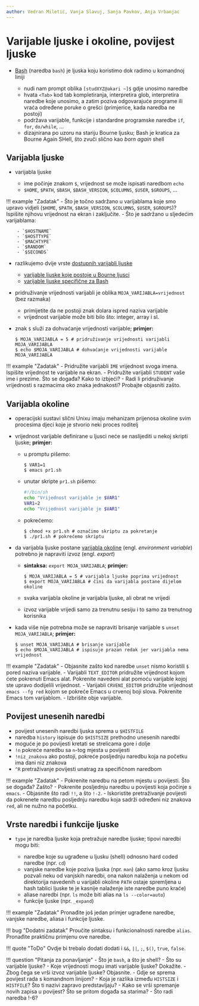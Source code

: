 ```yaml
---
author: Vedran Miletić, Vanja Slavuj, Sanja Pavkov, Anja Vrbanjac
---
```


# Varijable ljuske i okoline, povijest ljuske

- [Bash](https://en.wikipedia.org/wiki/Bash_(Unix_shell)) (naredba `bash`) je ljuska koju koristimo dok radimo u komandnoj liniji

    - nudi nam prompt oblika `[studXYZ@akari ~]$` gdje unosimo naredbe
    - hvata `<Tab>` kod tab kompletiranja, interpretira glob, interpretira naredbe koje unosimo, a zatim poziva odgovarajuće programe ili vraća određene poruke o grešci (primjerice, kada naredba ne postoji)
    - podržava varijable, funkcije i standardne programske naredbe `if`, `for`, `do/while`, ...
    - dizajnirana po uzoru na stariju Bourne ljusku; Bash je kratica za Bourne Again SHell, što zvuči slično kao *born again* shell

## Varijabla ljuske

- varijabla ljuske

    - ime počinje znakom `$`, vrijednost se može ispisati naredbom `echo`
    - `$HOME`, `$PATH`, `$BASH`, `$BASH_VERSION`, `$COLUMNS`, `$USER`, `$GROUPS`, ...

!!! example "Zadatak"
    - Što je točno sadržano u varijablama koje smo upravo vidjeli (`$HOME`, `$PATH`, `$BASH_VERSION`, `$COLUMNS`, `$USER`, `$GROUPS`)? Ispišite njihovu vrijednost na ekran i zaključite.
    - Što je sadržano u sljedećim varijablama:

        - `$HOSTNAME`
        - `$HOSTTYPE`
        - `$MACHTYPE`
        - `$RANDOM`
        - `$SECONDS`

- razlikujemo dvije vrste [dostupnih varijabli ljuske](https://www.gnu.org/software/bash/manual/html_node/Shell-Variables.html)

    - [varijable ljuske koje postoje u Bourne ljusci](https://www.gnu.org/software/bash/manual/html_node/Bourne-Shell-Variables.html)
    - [varijable ljuske specifične za Bash](https://www.gnu.org/software/bash/manual/html_node/Bash-Variables.html)

- pridruživanje vrijednosti varijabli je oblika `MOJA_VARIJABLA=vrijednost` (bez razmaka)

    - primijetite da ne postoji znak dolara ispred naziva varijable
    - vrijednost varijable može biti bilo što: integer, array i sl.

- znak `$` služi za dohvaćanje vrijednosti varijable; **primjer:**

    ``` shell
    $ MOJA_VARIJABLA = 5 # pridruživanje vrijednosti varijabli MOJA_VARIJABLA
    $ echo $MOJA_VARIJABLA # dohvaćanje vrijednosti varijable MOJA_VARIJABLA
    ```

!!! example "Zadatak"
    - Pridružite varijabli `IME` vrijednost svoga imena. Ispišite vrijednost te varijable na ekran.
    - Pridružite varijabli `STUDENT` vaše ime i prezime. Što se događa? Kako to izbjeći?
    - Radi li pridruživanje vrijednosti s razmacima oko znaka jednakosti? Probajte objasniti zašto.

## Varijabla okoline

- operacijski sustavi slični Unixu imaju mehanizam prijenosa okoline svim procesima djeci koje je stvorio neki proces roditelj
- vrijednost varijable definirane u ljusci neće se naslijediti u nekoj skripti ljuske; **primjer:**

    - u promptu pišemo:

        ``` shell
        $ VAR1=1
        $ emacs pr1.sh
        ```

    - unutar skripte `pr1.sh` pišemo:

        ``` bash
        #!/bin/sh
        echo "Vrijednost varijable je $VAR1"
        VAR1=2
        echo "Vrijednost varijable je $VAR1"
        ```

    - pokrećemo:

        ``` shell
        $ chmod +x pr1.sh # označimo skriptu za pokretanje
        $ ./pr1.sh # pokrećemo skriptu
        ```

- da varijabla ljuske postane [varijabla okoline](https://en.wikipedia.org/wiki/Environment_variable) (engl. *environment variable*) potrebno je napraviti izvoz (engl. *export*)

    - **sintaksa:** `export MOJA_VARIJABLA`; **primjer:**

        ``` shell
        $ MOJA_VARIJABLA = 5 # varijabla ljuske poprima vrijednost
        $ export MOJA_VARIJABLA # čini da varijabla postane dijelom okoline
        ```

    - svaka varijabla okoline je varijabla ljuske, ali obrat ne vrijedi
    - izvoz varijable vrijedi samo za trenutnu sesiju i to samo za trenutnog korisnika

- kada više nije potrebna može se napraviti brisanje varijable s `unset MOJA_VARIJABLA`; **primjer:**

    ``` shell
    $ unset MOJA_VARIJABLA # brisanje varijable
    $ echo $MOJA_VARIJABLA # ispisuje prazan redak jer varijabla nema vrijednost
    ```

!!! example "Zadatak"
    - Objasnite zašto kod naredbe `unset` nismo koristili `$` pored naziva varijable.
    - Varijabli `TEXT_EDITOR` pridružite vrijednost kojom ćete pokrenuti Emacs alat. Pokrenite navedeni alat pomoću varijable kojoj ste upravo dodijelili vrijednost.
    - Varijabli `CRVENI_EDITOR` pridružite vrijednost `emacs --fg red` kojom se pokreće Emacs u crvenoj boji slova. Pokrenite Emacs tom varijablom.
    - Izbrišite obje varijable.

## Povijest unesenih naredbi

- povijest unesenih naredbi ljuska sprema u `$HISTFILE`
- naredba `history` ispisuje do `$HISTSIZE` prethodno unesenih naredbi
- moguće je po povijesti kretati se strelicama gore i dolje
- `!n` pokreće naredbu sa `n`-tog mjesta u povijesti
- `!niz_znakova` ako postoji, pokreće posljednju naredbu koja na početku ima dani niz znakova
- `^R` pretraživanje povijesti unatrag za specifičnom naredbom

!!! example "Zadatak"
    - Pokrenite naredbu na petom mjestu u povijesti. Što se događa? Zašto?
    - Pokrenite posljednju naredbu u povijesti koja počinje s `emacs`.
    - Objasnite što radi `!!`, a što `!-2`.
    - Iskoristite pretraživanje povijesti da pokrenete naredbu posljednju naredbu koja sadrži određeni niz znakova `red`, ali ne nužno na početku.

## Vrste naredbi i funkcije ljuske

- `type` je naredba ljuske koja pretražuje naredbe ljuske; tipovi naredbi mogu biti:

    - naredbe koje su ugrađene u ljusku (shell) odnosno hard coded naredbe (npr. `cd`)
    - vanjske naredbe koje poziva ljuska (npr. `man`) (ako samo kroz ljusku pozvali neku od vanjskih naredbi, ona nakon nalaženja u nekom od direktorija navedenih u varijabli okoline `PATH` ostaje spremljena u hash tablici ljuske te je kasnije nalaženje iste naredbe puno kraće)
    - aliase naredbi (npr. `ls` može biti alias na `ls --color=auto`)
    - funkcije ljuske (npr. `_expand`)

!!! example "Zadatak"
    Pronađite još jedan primjer ugrađene naredbe, vanjske naredbe, aliasa i funkcije ljuske.

!!! bug "Dodatni zadatak"
    Proučite sintaksu i funkcionalnosti naredbe `alias`. Pronađite praktičnu primjenu ove naredbe.

!!! quote "ToDo"
    Ovdje bi trebalo dodati dodati i `&&`, `||`, `;`, `$()`, `true`, `false`.

!!! question "Pitanja za ponavljanje"
    - Što je `bash`, a što je shell?
    - Što su varijable ljuske?
    - Koje vrijednosti mogu imati varijable ljuske? Dokažite.
    - Zbog čega se vrši izvoz varijable ljuske? Objasnite.
    - Gdje se sprema povijest rada s komandnom linijom?
    - Koja je razlika između `HISTSIZE` i `HISTFILE`? Što ti nazivi zapravo predstavljaju?
    - Kako se vrši spremanje novih zapisa u povijest? Što se pritom događa sa starima?
    - Što radi naredba !-6?
